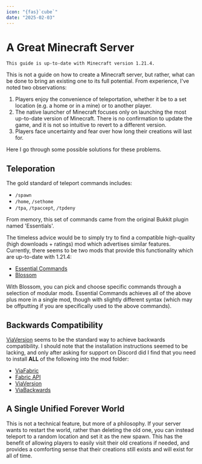 ```yaml
---
icon: "{fas}`cube`"
date: "2025-02-03"
---
```


# A Great Minecraft Server

```{note}
This guide is up-to-date with Minecraft version 1.21.4.
```

This is not a guide on how to create a Minecraft server, but rather, what can be done to bring an existing one to its full potential. From experience, I've noted two observations:

1. Players enjoy the convenience of teleportation, whether it be to a set location (e.g. a home or in a mine) or to another player.
1. The native launcher of Minecraft focuses only on launching the most up-to-date version of Minecraft. There is no confirmation to update the game, and it is not so intuitive to revert to a different version.
1. Players face uncertainty and fear over how long their creations will last for.

Here I go through some possible solutions for these problems.

## Teleporation

The gold standard of teleport commands includes:

- `/spawn`
- `/home`, `/sethome`
- `/tpa`, `/tpaccept`, `/tpdeny`

From memory, this set of commands came from the original Bukkit plugin named 'Essentials'.

The timeless advice would be to simply try to find a compatible high-quality (high downloads + ratings) mod which advertises similar features. Currently, there seems to be two mods that provide this functionality which are up-to-date with 1.21.4:

- [Essential Commands](https://modrinth.com/mod/essential-commands)
- [Blossom](https://modrinth.com/user/CodedSakura)

With Blossom, you can pick and choose specific commands through a selection of modular mods. Essential Commands achieves all of the above plus more in a single mod, though with slightly different syntax (which may be offputting if you are specifically used to the above commands).

## Backwards Compatibility

[ViaVersion](https://modrinth.com/plugin/viaversion) seems to be the standard way to achieve backwards compatibility. I should note that the installation instructions seemed to be lacking, and only after asking for support on Discord did I find that you need to install **ALL** of the following into the mod folder:

- [ViaFabric](https://modrinth.com/mod/viafabric)
- [Fabric API](https://modrinth.com/mod/fabric-api)
- [ViaVersion](https://modrinth.com/plugin/viaversion)
- [ViaBackwards](https://modrinth.com/plugin/viabackwards)

## A Single Unified Forever World

This is not a technical feature, but more of a philosophy. If your server wants to restart the world, rather than deleting the old one, you can instead teleport to a random location and set it as the new spawn. This has the benefit of allowing players to easily visit their old creations if needed, and provides a comforting sense that their creations still exists and will exist for all of time.
